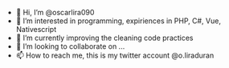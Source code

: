 - 👋 Hi, I’m @oscarlira090
- 👀 I’m interested in programming, expiriences in PHP, C#, Vue, Nativescript
- 🌱 I’m currently improving the cleaning code practices 
- 💞️ I’m looking to collaborate on ...
- 📫 How to reach me, this is my twitter account @o.liraduran

<!---
oscarlira090/oscarlira090 is a ✨ special ✨ repository because its `README.md` (this file) appears on your GitHub profile.
You can click the Preview link to take a look at your changes.
--->
